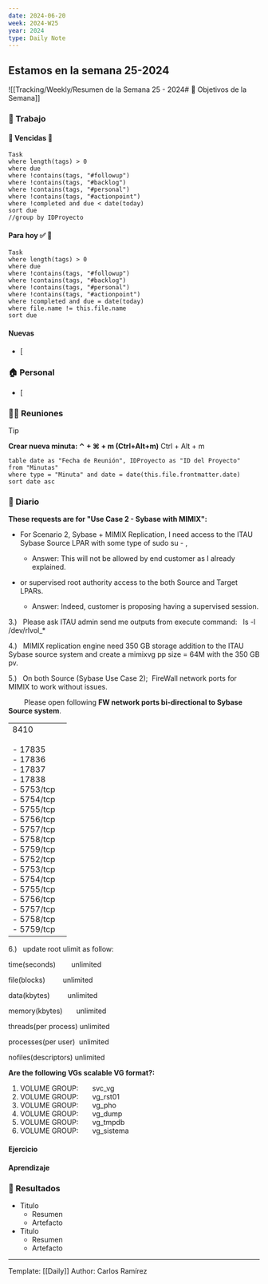 ```yaml
---
date: 2024-06-20
week: 2024-W25
year: 2024
type: Daily Note
---
```

 
## Estamos en la semana 25-2024
![[Tracking/Weekly/Resumen de la Semana 25 - 2024# 🥅 Objetivos de la Semana]]

### 👷 Trabajo
#### 🚩 Vencidas 👀 
 ```dataview
Task
where length(tags) > 0
where due
where !contains(tags, "#followup")
where !contains(tags, "#backlog")
where !contains(tags, "#personal")
where !contains(tags, "#actionpoint")
where !completed and due < date(today)
sort due
//group by IDProyecto
 ```
#### Para hoy ✅ 💪
 ```dataview
Task
where length(tags) > 0
where due
where !contains(tags, "#followup")
where !contains(tags, "#backlog")
where !contains(tags, "#personal")
where !contains(tags, "#actionpoint")
where !completed and due = date(today)
where file.name != this.file.name
sort due
 ```
#### Nuevas
- [  

### 🏠 Personal
- [ 

### 🧑‍💼 Reuniones

 > [!TIP]
 > **Crear nueva minuta: ⌃ + ⌘ + m (Ctrl+Alt+m)**
 >  Ctrl + Alt + m

 ```dataview
table date as "Fecha de Reunión", IDProyecto as "ID del Proyecto"
from "Minutas"
where type = "Minuta" and date = date(this.file.frontmatter.date)
sort date asc
```

### 📘 Diario

**These requests are for "Use Case 2 - Sybase with MIMIX":**


- For Scenario 2, Sybase + MIMIX Replication, I need access to the ITAU Sybase Source LPAR with some type of sudo su - ,
	- Answer: This will not be allowed by end customer as I already explained.

- or supervised root authority access to the both Source and Target LPARs.
	- Answer: Indeed, customer is proposing having a supervised session.

3.)   Please ask ITAU admin send me outputs from execute command:   ls -l /dev/rlvol_*

4.)   MIMIX replication engine need 350 GB storage addition to the ITAU Sybase source system and create a mimixvg pp size = 64M with the 350 GB pv.

5.)   On both Source (Sybase Use Case 2);  FireWall network ports for MIMIX to work without issues.

        Please open following **FW network ports bi-directional to Sybase Source system**.

|   |
|---|
|8410         <br><br>- 17835        <br>- 17836        <br>- 17837        <br>- 17838        <br>- 5753/tcp<br>- 5754/tcp<br>- 5755/tcp<br>- 5756/tcp<br>- 5757/tcp<br>- 5758/tcp<br>- 5759/tcp<br>- 5752/tcp<br>- 5753/tcp<br>- 5754/tcp<br>- 5755/tcp<br>- 5756/tcp<br>- 5757/tcp<br>- 5758/tcp<br>- 5759/tcp|

6.)   update root ulimit as follow: 

time(seconds)        unlimited

file(blocks)         unlimited

data(kbytes)         unlimited

memory(kbytes)       unlimited

threads(per process) unlimited

processes(per user)  unlimited 

nofiles(descriptors) unlimited

**Are the following VGs scalable VG format?:**

1. VOLUME GROUP:       svc_vg                   
2. VOLUME GROUP:       vg_rst01                
3. VOLUME GROUP:       vg_pho                  
4. VOLUME GROUP:       vg_dump                 
5. VOLUME GROUP:       vg_tmpdb              
6. VOLUME GROUP:       vg_sistema


#### Ejercicio

#### Aprendizaje

### 🦄 Resultados
- Titulo
	- Resumen
	- Artefacto
- Titulo
	- Resumen
	- Artefacto


---
Template: [[Daily]]
Author: Carlos Ramírez